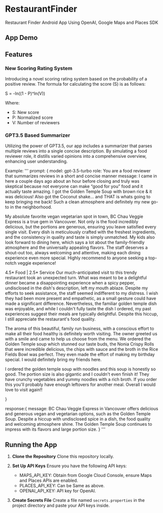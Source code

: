 # RestaurantFinder
 Restaurant Finder Android App Using OpenAI, Google Maps and Places SDK
 
 ## App Demo


 ## Features
### New Scoring Rating System
Introducing a novel scoring rating system based on the probability of a positive review. The formula for calculating the score (S) is as follows:

S = -ln((1 - P)^ln(V))

Where:
- S: New score
- P: Normalized score
- V: Number of reviewers

### GPT3.5 Based Summarizer
Utilizing the power of GPT3.5, our app includes a summarizer that parses multiple reviews into a single concise description. By simulating a food reviewer role, it distills varied opinions into a comprehensive overview, enhancing user understanding.

Example:
 '''
 prompt: {
 model: gpt-3.5-turbo
 role: You are a food reviewer that summarizes reviews in a short and concise manner
 message:
I came in here a couple days ago about an hour before closing and truly was skeptical because not everyone can make “good for you” food and it actually taste amazing. I got the Golden Temple Soup with brown rice & it was delicious! Also got the Coconut shake… and THAT is whats going to keep bringing me back! Such a clean atmosphere and definitely my new go-to in the neighborhood.

My absolute favorite vegan vegetarian spot in town, BC Chau Veggie Express is a true gem in Vancouver. Not only is the food incredibly delicious, but the portions are generous, ensuring you leave satisfied every single visit. Every dish is meticulously crafted with the freshest ingredients, and the consistency in quality and taste is simply unmatched. My kids also look forward to dining here, which says a lot about the family-friendly atmosphere and the universally appealing flavors. The staff deserves a shout-out too, always welcoming and attentive, making each dining experience even more special. Highly recommend to anyone seeking a top-notch veggie experience!

4.5* Food | 2.5* Service
Our much-anticipated visit to this trendy restaurant took an unexpected turn. What was meant to be a delightful dinner became a disappointing experience when a spicy pepper, undisclosed in the dish's description, left my mouth ablaze. Despite my efforts to seek assistance, the staff seemed indifferent to my distress. I wish they had been more present and empathetic, as a small gesture could have made a significant difference.
Nevertheless, the familiar golden temple dish was enjoyable, and while I couldn't fully taste the dish I ordered, my past experiences suggest their meals are typically delightful. Despite this hiccup, I still appreciate the restaurant's food quality.

The aroma of this beautiful, family run business, with a conscious effort to make all their food healthy is definitely worth visiting. The owner greeted us with a smile and came to help us choose from the menu.
We ordered the Golden Temple soup which stunned our taste buds, the Nonia Crispy Rolls that were incredible delicious, the chips with sauce and the broth in the Rice Fields Bowl was perfect.
They even made the effort of making my birthday special. I would definitely bring my friends here.

I ordered the golden temple soup with noodles and this soup is honestly so good. The portion size is also gigantic and I couldn't even finish it! They have crunchy vegetables and yummy noodles with a rich broth. If you order this you'll probably have enough leftovers for another meal.
Overall I would love to visit again!!

}

response:{
message:
BC Chau Veggie Express in Vancouver offers delicious and generous vegan and vegetarian options, such as the Golden Temple Soup. Despite a hiccup with undisclosed spice in a dish, the food quality and welcoming atmosphere shine. The Golden Temple Soup continues to impress with its flavors and large portion size.
 }
'''

## Running the App

1. **Clone the Repository**
   Clone this repository locally.

2. **Set Up API Keys**
   Ensure you have the following API keys:
   - MAPS_API_KEY: Obtain from Google Cloud Console, ensure Maps and Places APIs are enabled.
   - PLACES_API_KEY: Can be Same as above.
   - OPENAI_API_KEY: API key for OpenAI.

3. **Create Secrets File**
   Create a file named `secrets.properties` in the project directory and paste your API keys inside.



  
